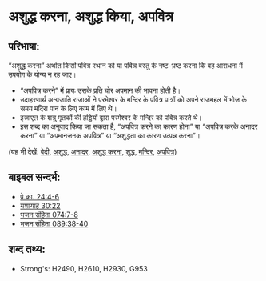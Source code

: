 # अशुद्ध करना, अशुद्ध किया, अपवित्र #

## परिभाषा: ##

“अशुद्ध करना” अर्थात किसी पवित्र स्थान को या पवित्र वस्तु के नष्ट-भ्रष्ट करना कि वह आराधना में उपयोग के योग्य न रह जाए।

* “अपवित्र करने” में प्रायः उसके प्रति घोर अपमान की भावना होती है।
* उदाहरणार्थ अन्यजाति राजाओं ने परमेश्वर के मन्दिर के पवित्र पात्रों को अपने राजमहल में भोज के समय मदिरा पान के लिए काम में लिए थे।
* इस्राएल के शत्रु मृतकों की हड्डियों द्वारा परमेश्वर के मन्दिर को पवित्र करते थे।
* इस शब्द का अनुवाद किया जा सकता है, “अपवित्र करने का कारण होना” या “अपवित्र करके अनादर करना” या  “अपमानजनक अपवित्र” या “अशुद्धता का कारण उत्पन्न करना”।

(यह भी देखें: [वेदी](../kt/altar.md), [अशुद्ध](../other/defile.md), [अनादर](../other/dishonor.md), [अशुद्ध करना](../other/profane.md), [शुद्ध](../kt/purify.md), [मन्दिर](../kt/temple.md), [अपवित्र](../kt/unholy.md))

## बाइबल सन्दर्भ: ##

* [प्रे.का. 24:4-6](rc://hi/tn/help/act/24/04)
* [यशायाह 30:22](rc://hi/tn/help/isa/30/22)
* [भजन संहिता 074:7-8](rc://hi/tn/help/psa/074/007)
* [भजन संहिता 089:38-40](rc://hi/tn/help/psa/089/038)

## शब्द तथ्य: ##

* Strong's: H2490, H2610, H2930, G953
